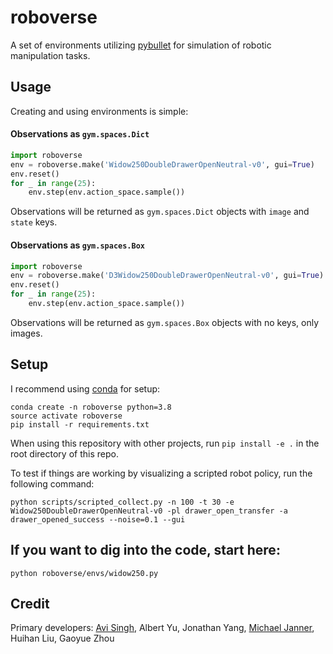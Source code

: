 # roboverse
A set of environments utilizing [pybullet](https://github.com/bulletphysics/bullet3) for simulation of robotic manipulation tasks.


## Usage

Creating and using environments is simple:

#### Observations as `gym.spaces.Dict`

```python
import roboverse
env = roboverse.make('Widow250DoubleDrawerOpenNeutral-v0', gui=True)
env.reset()
for _ in range(25):
    env.step(env.action_space.sample())
```

Observations will be returned as `gym.spaces.Dict` objects with `image` and `state` keys.


#### Observations as `gym.spaces.Box`

```python
import roboverse
env = roboverse.make('D3Widow250DoubleDrawerOpenNeutral-v0', gui=True)
env.reset()
for _ in range(25):
    env.step(env.action_space.sample())
```

Observations will be returned as `gym.spaces.Box` objects with no keys, only images.



## Setup
I recommend using [conda](https://docs.anaconda.com/anaconda/install/) for setup:

```
conda create -n roboverse python=3.8
source activate roboverse
pip install -r requirements.txt
```
When using this repository with other projects, run `pip install -e .` in the root directory of this repo.

To test if things are working by visualizing a scripted robot policy, run the following command:

`python scripts/scripted_collect.py -n 100 -t 30 -e Widow250DoubleDrawerOpenNeutral-v0 -pl drawer_open_transfer -a drawer_opened_success --noise=0.1 --gui`

## If you want to dig into the code, start here:
`python roboverse/envs/widow250.py`

## Credit
Primary developers: [Avi Singh](https://www.avisingh.org/), Albert Yu, Jonathan Yang, [Michael Janner](https://people.eecs.berkeley.edu/~janner/), Huihan Liu, Gaoyue Zhou
